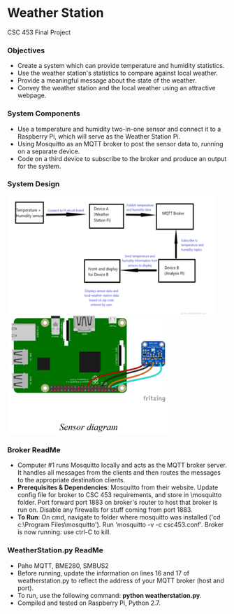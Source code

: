 # Weather Station
CSC 453 Final Project
### Objectives
* Create a system which can provide temperature and humidity statistics.
* Use the weather station's statistics to compare against local weather.
* Provide a meaningful message about the state of the weather.
* Convey the weather station and the local weather using an attractive webpage.
### System Components
* Use a temperature and humidity two-in-one sensor and connect it to a Raspberry Pi, which will serve as the Weather Station Pi.
* Using Mosquitto as an MQTT broker to post the sensor data to, running on a separate device.
* Code on a third device to subscribe to the broker and produce an output for the system.
### System Design

<p float="left">
  <img src="https://github.com/soumyargade/weatherStation/blob/main/systemdesign.png" width="475">
  <img src="https://github.com/soumyargade/weatherStation/blob/main/sensordiagram.png" width="378">
</p>

### Broker ReadMe
* Computer #1 runs Mosquitto locally and acts as the MQTT broker server. It handles all messages from the clients and then routes the messages to the appropriate destination clients.
* **Prerequisites & Dependencies**: Mosquitto from their website. Update config file for broker to CSC 453 requirements, and store in \mosquitto folder. Port forward port 1883 on broker's router to host that broker is run on. Disable any firewalls for stuff coming from port 1883.
* **To Run**: On cmd, navigate to folder where mosquitto was installed ('cd c:\Program Files\mosquitto'). Run 'mosquitto -v -c csc453.conf'. Broker is now running: use ctrl-C to kill.
### WeatherStation.py ReadMe
* Paho MQTT, BME280, SMBUS2
* Before running, update the information on lines 16 and 17 of weatherstation.py to reflect the address of your MQTT broker (host and port).
* To run, use the following command: **python weatherstation.py**.
* Compiled and tested on Raspberry Pi, Python 2.7.
